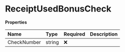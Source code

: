 # ReceiptUsedBonusCheck

**Properties**

| Name        | Type   | Required | Description |
| :---------- | :----- | :------- | :---------- |
| CheckNumber | string | ❌       |             |

<!-- This file was generated by liblab | https://liblab.com/ -->
